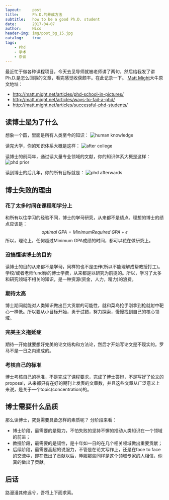 ```yaml
---
layout:     post
title:      Ph.D.的养成方法
subtitle:   how to be a good Ph.D. student
date:       2017-04-07
author:     Nico
header-img: img/post_bg_15.jpg
catalog:    true
tags:
    - Phd
    - 学术
    - 杂谈
---
```


最近忙于做各种课程项目，今天去见导师就被老师讲了两句，然后给我发了讲Ph.D.是怎么回事的文章，看完感觉收获颇丰。在此记录一下。
[Matt Might](http://matt.might.net/)大牛原文地址：
- http://matt.might.net/articles/phd-school-in-pictures/
- http://matt.might.net/articles/ways-to-fail-a-phd/
- http://matt.might.net/articles/successful-phd-students/

## 读博士是为了什么
想象一个圆，里面是所有人类至今的知识：
![human knowledge](http://matt.might.net/articles/phd-school-in-pictures/images/PhDKnowledge.001.jpg)

读完大学，你的知识体系大概是这样：
![after college](http://matt.might.net/articles/phd-school-in-pictures/images/PhDKnowledge.004.jpg)

读博士的前两年，通过读大量专业领域的文献，你的知识体系大概是这样：
![phd prior](http://matt.might.net/articles/phd-school-in-pictures/images/PhDKnowledge.006.jpg)

读到博士的后几年，你的所有目标就是：
![phd afterwards](http://matt.might.net/articles/phd-school-in-pictures/images/PhDKnowledge.010.jpg)

## 博士失败的理由

### 花了太多时间在课程和学分上
和所有以往学习的经验不同，博士的~~学习~~研究，从来都不是绩点。理想的博士的绩点应该是：
$$optimal\;GPA = Minimum Required\;GPA + \epsilon$$
所以，理论上，任何超过Minimum GPA成绩的时间，都可以花在做研究上。

### 没搞懂读博士的目的
读博士的目的从来都不是~~学习~~，同样的也不是~~工作~~(所以不能理解成帮教授打工)。
学校/或者老师fund你的博士学费，从来都是以研究为前提的。所以，学习了太多和研究领域不相关的知识，是一种资源(资金，人力，精力)的浪费。

### 期待太高
博士期间就能对人类知识做出巨大贡献的可能性，就和菜鸟抢手刚拿到枪就射中靶心一样低。所以要从小目标开始，勇于试错，努力探索，慢慢找到自己的核心领域。

### 完美主义拖延症
期待一开始就要想好完美的论文结构和方法论，然后才开始写论文是不现实的。罗马不是一日之内建成的。

### 考核自己的标准
博士考核自己的标准，不是完成了课程要求，完成了博士答辩，不是写好了论文的proposal，从来都只有在好的期刊上发表的文章数，并且这些文章从广泛意义上来说，是关于一个topic(concentration)的。

## 博士需要什么品质
那么读博士，究竟需要具备怎样的素质呢？
分阶段来看：
- 博士阶段，最需要的是毅力，不怕失败的坚持不懈的推动人类知识在一个领域的前进；
- 教授阶段，最需要的是韧性，是十年如一日的在几个相关领域做出重要贡献；
- 后续阶段，最需要高超的说服力，不管是在论文写作上，还是在face to face的交流中，即在做出了贡献以后，睡服那些同样是这个领域专家的人相信，你真的做出了贡献。

## 后话
路漫漫其修远兮，吾将上下而求索。
